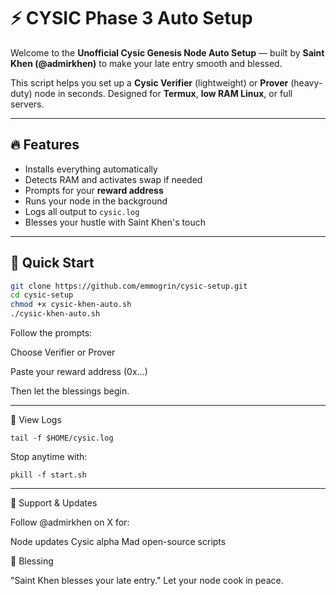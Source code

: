 # ⚡ CYSIC Phase 3 Auto Setup
Welcome to the **Unofficial Cysic Genesis Node Auto Setup** — built by **Saint Khen (@admirkhen)** to make your late entry smooth and blessed.

This script helps you set up a **Cysic Verifier** (lightweight) or **Prover** (heavy-duty) node in seconds. Designed for **Termux**, **low RAM Linux**, or full servers.

---

## 🔥 Features

- Installs everything automatically
- Detects RAM and activates swap if needed
- Prompts for your **reward address**
- Runs your node in the background
- Logs all output to `cysic.log`
- Blesses your hustle with Saint Khen's touch

---

## 🚀 Quick Start

```bash
git clone https://github.com/emmogrin/cysic-setup.git
cd cysic-setup
chmod +x cysic-khen-auto.sh
./cysic-khen-auto.sh
```

Follow the prompts:

Choose Verifier or Prover

Paste your reward address (0x...)


Then let the blessings begin.


---

📄 View Logs
```
tail -f $HOME/cysic.log
```
Stop anytime with:
```
pkill -f start.sh

```
---

💬 Support & Updates

Follow @admirkhen on X for:

Node updates
Cysic alpha
Mad open-source scripts


🙏 Blessing

 "Saint Khen blesses your late entry."
Let your node cook in peace.
